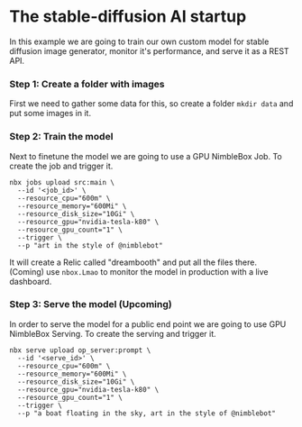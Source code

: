 # The stable-diffusion AI startup

In this example we are going to train our own custom model for stable diffusion image generator, monitor it's performance, and serve it as a REST API.


### Step 1: Create a folder with images

First we need to gather some data for this, so create a folder `mkdir data` and put some images in it.

### Step 2: Train the model

Next to finetune the model we are going to use a GPU NimbleBox Job. To create the job and trigger it.

```
nbx jobs upload src:main \
  --id '<job_id>' \
  --resource_cpu="600m" \
  --resource_memory="600Mi" \
  --resource_disk_size="10Gi" \
  --resource_gpu="nvidia-tesla-k80" \
  --resource_gpu_count="1" \
  --trigger \
  --p "art in the style of @nimblebot"
```

It will create a Relic called "dreambooth" and put all the files there. (Coming) use `nbox.Lmao` to monitor the model in production with a live dashboard.

### Step 3: Serve the model (Upcoming)

In order to serve the model for a public end point we are going to use GPU NimbleBox Serving. To create the serving and trigger it.

```
nbx serve upload op_server:prompt \
  --id '<serve_id>' \
  --resource_cpu="600m" \
  --resource_memory="600Mi" \
  --resource_disk_size="10Gi" \
  --resource_gpu="nvidia-tesla-k80" \
  --resource_gpu_count="1" \
  --trigger \
  --p "a boat floating in the sky, art in the style of @nimblebot"
```

 